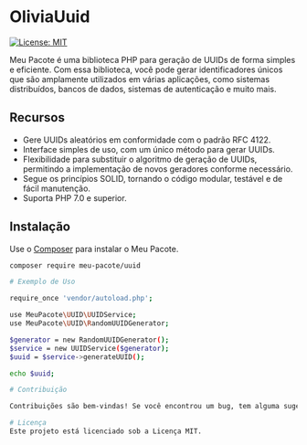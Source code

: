 # OliviaUuid

[![License: MIT](https://img.shields.io/badge/License-MIT-blue.svg)](https://opensource.org/licenses/MIT)

Meu Pacote é uma biblioteca PHP para geração de UUIDs de forma simples e eficiente. Com essa biblioteca, você pode gerar identificadores únicos que são amplamente utilizados em várias aplicações, como sistemas distribuídos, bancos de dados, sistemas de autenticação e muito mais.

## Recursos

- Gere UUIDs aleatórios em conformidade com o padrão RFC 4122.
- Interface simples de uso, com um único método para gerar UUIDs.
- Flexibilidade para substituir o algoritmo de geração de UUIDs, permitindo a implementação de novos geradores conforme necessário.
- Segue os princípios SOLID, tornando o código modular, testável e de fácil manutenção.
- Suporta PHP 7.0 e superior.

## Instalação

Use o [Composer](https://getcomposer.org/) para instalar o Meu Pacote.

```bash
composer require meu-pacote/uuid

# Exemplo de Uso

require_once 'vendor/autoload.php';

use MeuPacote\UUID\UUIDService;
use MeuPacote\UUID\RandomUUIDGenerator;

$generator = new RandomUUIDGenerator();
$service = new UUIDService($generator);
$uuid = $service->generateUUID();

echo $uuid;

# Contribuição

Contribuições são bem-vindas! Se você encontrou um bug, tem alguma sugestão ou deseja implementar uma nova funcionalidade, abra uma issue.

# Licença
Este projeto está licenciado sob a Licença MIT.
